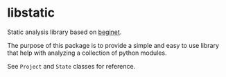 # libstatic

Static analysis library based on [beginet](https://github.com/serge-sans-paille/beniget/).

The purpose of this package is to provide a simple and easy to 
use library that help with analyzing a collection of python modules.

See ``Project`` and ``State`` classes for reference.
